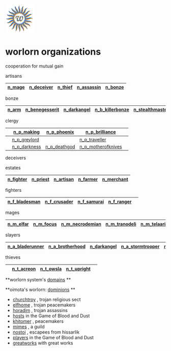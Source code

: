 ![wsun](assets/wsun.gif)

# worlorn organizations

cooperation for mutual gain

artisans

|  [n_mage](n_mage.md)  |  [n_deceiver](n_deceiver.md)  |  [n_thief](n_thief.md)  |  [n_assassin](n_assassin.md)  |  [n_bonze](n_bonze.md)  | 
| --------------------- | ----------------------------- | ----------------------- | ----------------------------- | ----------------------- | 

bonze

|  [n_arm](n_arm.md)  |  [n_benegesserit](n_benegesserit.md)  |  [n_darkangel](n_darkangel.md)  |  [n_b_killerbonze](n_b_killerbonze.md)  |  [n_stealthmaster](n_stealthmaster.md)  | 
| ------------------- | ------------------------------------- | ------------------------------- | --------------------------------------- | --------------------------------------- | 

clergy

|   |  [n_p_making](n_p_making.md)      |  [n_p_phoenix](n_p_phoenix.md)    |  [n_p_brilliance](n_p_brilliance.md)          |   | 
| - | --------------------------------- | --------------------------------- | --------------------------------------------- | - | 
|   |  [n_p_greylord](n_p_greylord.md)  |                                   |  [n_p_traveller](n_p_traveller.md)            |   | 
|   |  [n_p_darkness](n_p_darkness.md)  |  [n_p_deathgod](n_p_deathgod.md)  |  [n_p_motherofknives](n_p_motherofknives.md)  |   | 

deceivers

estates

|  [n_fighter](n_fighter.md)  |  [n_priest](n_priest.md)  |  [n_artisan](n_artisan.md)  |  [n_farmer](n_farmer.md)  |  [n_merchant](n_merchant.md)  | 
| --------------------------- | ------------------------- | --------------------------- | ------------------------- | ----------------------------- | 

fighters

|  [n_f_bladesman](n_f_bladesman.md)  |  [n_f_crusader](n_f_crusader.md)  |  [n_f_samurai](n_f_samurai.md)  |  [n_f_ranger](n_f_ranger.md)  |   | 
| ----------------------------------- | --------------------------------- | ------------------------------- | ----------------------------- | - | 

mages

|  [n_m_elfar](n_m_elfar.md)  |  [n_m_focus](n_m_focus.md)  |  [n_m_necrodemian](n_m_necrodemian.md)  |  [n_m_tranodeli](n_m_tranodeli.md)  |  [n_m_telaarian](n_m_telaarian.md)  | 
| --------------------------- | --------------------------- | --------------------------------------- | ----------------------------------- | ----------------------------------- | 

slayers

|  [n_a_bladerunner](n_a_bladerunner.md)  |  [n_a_brotherhood](n_a_brotherhood.md)  |  [n_darkangel](n_darkangel.md)  |  [n_a_stormtrooper](n_a_stormtrooper.md)  |  [n_stealthmaster](n_stealthmaster.md)  | 
| --------------------------------------- | --------------------------------------- | ------------------------------- | ----------------------------------------- | --------------------------------------- | 

thieves

|   |  [n_t_acreon](n_t_acreon.md)  |  [n_t_owsla](n_t_owsla.md)  |  [n_t_upright](n_t_upright.md)  |   | 
| - | ----------------------------- | --------------------------- | ------------------------------- | - | 

 **worlorn system's  [domains](domains.md) **

 **oimota's worlorn:  [dominions](dominions.md) ** 

*  [churchtroy](churchtroy.md) , trojan religious sect 
*  [elfhome](elfhome.md) , trojan peacemakers 
*  [horadim](horadim.md) , trojan assassins 
*  [hosts](hosts.md)  in the Game of Blood and Dust 
*  [khitomer](khitomer.md) , peacemakers 
*  [mimes](mimes.md) , a guild 
*  [nostoi](nostoi.md) , escapees from hissarlik 
*  [players](players.md)  in the Game of Blood and Dust 
*  [greatworks](greatworks.md)  with great works 

 